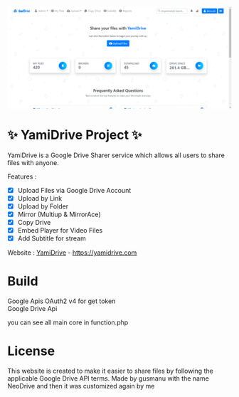 ![Screenshoot](https://raw.githubusercontent.com/Akouji/YamiDrive-Google-Drive-Sharer/main/screenshot/dashboard.PNG)
# :sparkles: **YamiDrive Project** :sparkles:
YamiDrive is a Google Drive Sharer service which allows all users to share files with anyone.

Features :
- [x] Upload Files via Google Drive Account 
- [x] Upload by Link
- [x] Upload by Folder
- [x] Mirror (Multiup & MirrorAce)
- [x] Copy Drive
- [x] Embed Player for Video Files
- [x] Add Subtitle for stream

Website : [YamiDrive](https://yamidrive.com/) - https://yamidrive.com

# Build
Google Apis OAuth2 v4 for get token<br>
Google Drive Api

you can see all main core in function.php

# License
This website is created to make it easier to share files by following the applicable Google Drive API terms.
Made by gusmanu with the name NeoDrive and then it was customized again by me

